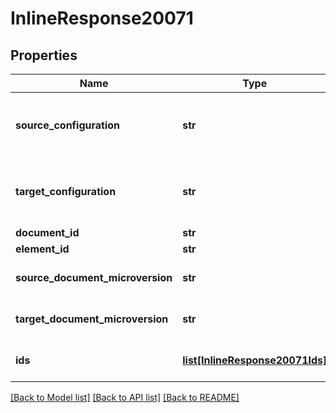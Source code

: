 # InlineResponse20071

## Properties
Name | Type | Description | Notes
------------ | ------------- | ------------- | -------------
**source_configuration** | **str** | Configuration of part studio in which ids were acquired | 
**target_configuration** | **str** | Configuration of part studio into which ids are to be             translated | 
**document_id** | **str** | Document id | 
**element_id** | **str** | Element id | 
**source_document_microversion** | **str** | Source document microversion | 
**target_document_microversion** | **str** | Target document microversion | 
**ids** | [**list[InlineResponse20071Ids]**](InlineResponse20071Ids.md) | Array of id translation results | 

[[Back to Model list]](../README.md#documentation-for-models) [[Back to API list]](../README.md#documentation-for-api-endpoints) [[Back to README]](../README.md)


